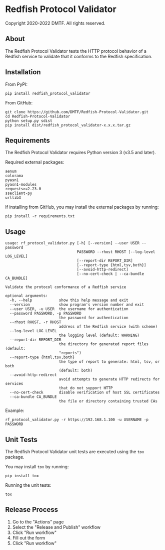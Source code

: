 # Redfish Protocol Validator

Copyright 2020-2022 DMTF. All rights reserved.

## About

The Redfish Protocol Validator tests the HTTP protocol behavior of a Redfish service to validate that it conforms to the Redfish specification.

## Installation

From PyPI:

    pip install redfish_protocol_validator

From GitHub:

    git clone https://github.com/DMTF/Redfish-Protocol-Validator.git
    cd Redfish-Protocol-Validator
    python setup.py sdist
    pip install dist/redfish_protocol_validator-x.x.x.tar.gz

## Requirements

The Redfish Protocol Validator requires Python version 3 (v3.5 and later).

Required external packages:

```
aenum
colorama
pyasn1
pyasn1-modules
requests>=2.23.0
sseclient-py
urllib3
```

If installing from GitHub, you may install the external packages by running:

    pip install -r requirements.txt

## Usage

```
usage: rf_protocol_validator.py [-h] [--version] --user USER --password
                                PASSWORD --rhost RHOST [--log-level LOG_LEVEL]
                                [--report-dir REPORT_DIR]
                                [--report-type {html,tsv,both}]
                                [--avoid-http-redirect]
                                [--no-cert-check | --ca-bundle CA_BUNDLE]

Validate the protocol conformance of a Redfish service

optional arguments:
  -h, --help            show this help message and exit
  --version             show program's version number and exit
  --user USER, -u USER  the username for authentication
  --password PASSWORD, -p PASSWORD
                        the password for authentication
  --rhost RHOST, -r RHOST
                        address of the Redfish service (with scheme)
  --log-level LOG_LEVEL
                        the logging level (default: WARNING)
  --report-dir REPORT_DIR
                        the directory for generated report files (default:
                        "reports")
  --report-type {html,tsv,both}
                        the type of report to generate: html, tsv, or both
                        (default: both)
  --avoid-http-redirect
                        avoid attempts to generate HTTP redirects for services
                        that do not support HTTP
  --no-cert-check       disable verification of host SSL certificates
  --ca-bundle CA_BUNDLE
                        the file or directory containing trusted CAs
```

Example:

    rf_protocol_validator.py -r https://192.168.1.100 -u USERNAME -p PASSWORD

## Unit Tests

The Redfish Protocol Validator unit tests are executed using the `tox` package.

You may install `tox` by running:

    pip install tox

Running the unit tests:

    tox

## Release Process

1. Go to the "Actions" page
2. Select the "Release and Publish" workflow
3. Click "Run workflow"
4. Fill out the form
5. Click "Run workflow"
